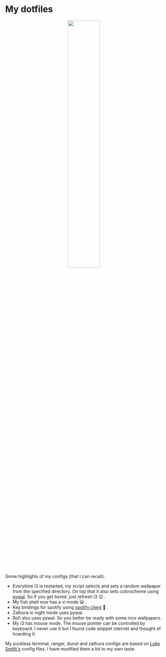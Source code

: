 # My dotfiles

<p align="middle">

  <img src=images/title.png height="45%" width="45%">

</p>


Some highlights of my configs (that I can recall):

- Everytime i3 is restarted, my script selects and sets a random wallpaper from the specified directory. On top that it also sets colorscheme using [pywal](https://github.com/dylanaraps/pywal). So if you get bored, just refresh i3 :wink: .
- My fish shell now has a vi mode :smiley: .
- Key bindings for spotify using [spotify client](https://github.com/pwittchen/spotify-cli-linux) :musical_note: .
- Zathura in night mode uses pywal. 
- Rofi also uses pywal. So you better be ready with some nice wallpapers.
- My i3 has mouse mode. The mouse pointer can be controlled by keyboard. I never use it but I found code snippet internet and thought of hoarding it.

My suckless terminal, ranger, dunst and zathura configs are based on [Luke Smith's](https://github.com/LukeSmithxyz) config files. I have modified them a bit to my own taste.
